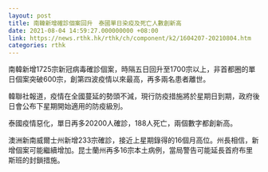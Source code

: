 ```yaml
---
layout: post
title: 南韓新增確診個案回升　泰國單日染疫及死亡人數創新高
date: 2021-08-04 14:59:27.000000000 +08:00
link: https://news.rthk.hk/rthk/ch/component/k2/1604207-20210804.htm
categories: rthk
---
```


南韓新增1725宗新冠病毒確診個案，時隔五日回升至1700宗以上，非首都圈的單日個案突破600宗，創第四波疫情以來最高，再多兩名患者離世。

韓聯社報道，疫情在全國蔓延的勢頭不減，現行防疫措施將於星期日到期，政府後日會公布下星期開始適用的防疫級別。

泰國疫情惡化，單日再多20200人確診，188人死亡，兩個數字都創新高。

澳洲新南威爾士州新增233宗確診，接近上星期錄得的16個月高位。州長相信，新增個案可能繼續增加。昆士蘭州再多16宗本土病例，當局警告可能延長首府布里斯班的封鎖措施。
